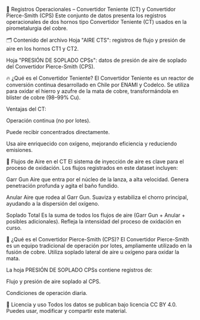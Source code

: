 📄 Registros Operacionales – Convertidor Teniente (CT) y Convertidor Pierce-Smith (CPS)
Este conjunto de datos presenta los registros operacionales de dos hornos tipo Convertidor Teniente (CT) usados en la pirometalurgia del cobre.

🗂 Contenido del archivo
Hoja "AIRE CTS": registros de flujo y presión de aire en los hornos CT1 y CT2.

Hoja "PRESIÓN DE SOPLADO CPSs": datos de presión de aire de soplado del Convertidor Pierce-Smith (CPS).

🔥 ¿Qué es el Convertidor Teniente?
El Convertidor Teniente es un reactor de conversión continua desarrollado en Chile por ENAMI y Codelco. Se utiliza para oxidar el hierro y azufre de la mata de cobre, transformándola en blíster de cobre (98–99% Cu).

Ventajas del CT:

Operación continua (no por lotes).

Puede recibir concentrados directamente.

Usa aire enriquecido con oxígeno, mejorando eficiencia y reduciendo emisiones.

💨 Flujos de Aire en el CT
El sistema de inyección de aire es clave para el proceso de oxidación. Los flujos registrados en este dataset incluyen:

Garr Gun
Aire que entra por el núcleo de la lanza, a alta velocidad. Genera penetración profunda y agita el baño fundido.

Anular
Aire que rodea al Garr Gun. Suaviza y estabiliza el chorro principal, ayudando a la dispersión del oxígeno.

Soplado Total
Es la suma de todos los flujos de aire (Garr Gun + Anular + posibles adicionales). Refleja la intensidad del proceso de oxidación en curso.

🔁 ¿Qué es el Convertidor Pierce-Smith (CPS)?
El Convertidor Pierce-Smith es un equipo tradicional de operación por lotes, ampliamente utilizado en la fusión de cobre. Utiliza soplado lateral de aire u oxígeno para oxidar la mata.

La hoja PRESIÓN DE SOPLADO CPSs contiene registros de:

Flujo y presión de aire soplado al CPS.

Condiciones de operación diaria.

📎 Licencia y uso
Todos los datos se publican bajo licencia CC BY 4.0.
Puedes usar, modificar y compartir este material.
